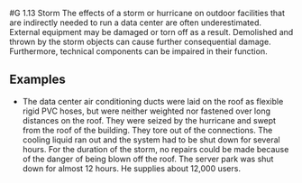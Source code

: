 #G 1.13 Storm
The effects of a storm or hurricane on outdoor facilities that are indirectly needed to run a data center are often underestimated. External equipment may be damaged or torn off as a result. Demolished and thrown by the storm objects can cause further consequential damage. Furthermore, technical components can be impaired in their function.



## Examples 
* The data center air conditioning ducts were laid on the roof as flexible rigid PVC hoses, but were neither weighted nor fastened over long distances on the roof. They were seized by the hurricane and swept from the roof of the building. They tore out of the connections. The cooling liquid ran out and the system had to be shut down for several hours. For the duration of the storm, no repairs could be made because of the danger of being blown off the roof. The server park was shut down for almost 12 hours. He supplies about 12,000 users.




